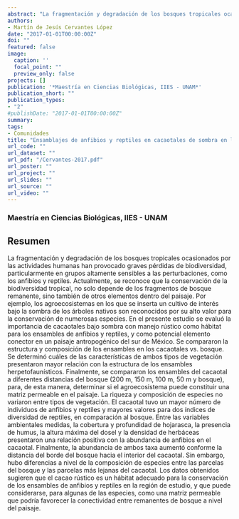 ```yaml
---
abstract: "La fragmentación y degradación de los bosques tropicales ocasionados por las actividades humanas han provocado graves pérdidas de biodiversidad, particularmente en grupos altamente sensibles a las perturbaciones, como los anfibios y reptiles. Actualmente, se reconoce que la conservación de la biodiversidad tropical, no solo depende de los fragmentos de bosque remanente, sino también de otros elementos dentro del paisaje. Por ejemplo, los agroecosistemas en los que se inserta un cultivo de interés bajo la sombra de los árboles nativos son reconocidos por su alto valor para la conservación de numerosas especies. En el presente estudio se evaluó la importancia de cacaotales bajo sombra con manejo rústico como hábitat para los ensambles de anfibios y reptiles, y como potencial elemento conector en un paisaje antropogénico del sur de México. Se compararon la estructura y composición de los ensambles en los cacaotales vs. bosque. Se determinó cuáles de las características de ambos tipos de vegetación presentaron mayor relación con la estructura de los ensambles herpetofaunísticos. Finalmente, se compararon los ensambles del cacaotal a diferentes distancias del bosque (200 m, 150 m, 100 m, 50 m y bosque), para, de esta manera, determinar si el agroecosistema puede constituir una matriz permeable en el paisaje. La riqueza y composición de especies no variaron entre tipos de vegetación. El cacaotal tuvo un mayor número de individuos de anfibios y reptiles y mayores valores para dos índices de diversidad de reptiles, en comparación al bosque. Entre las variables ambientales medidas, la cobertura y profundidad de hojarasca, la presencia de humus, la altura máxima del dosel y la densidad de herbáceas presentaron una relación positiva con la abundancia de anfibios en el cacaotal. Finalmente, la abundancia de ambos taxa aumentó conforme la distancia del borde del bosque hacia el interior del cacaotal. Sin embargo, hubo diferencias a nivel de la composición de especies entre las parcelas del bosque y las parcelas más lejanas del cacaotal. Los datos obtenidos sugieren que el cacao rústico es un hábitat adecuado para la conservación de los ensambles de anfibios y reptiles en la región de estudio, y que puede considerarse, para algunas de las especies, como una matriz permeable que podría favorecer la conectividad entre remanentes de bosque a nivel del paisaje."
authors:
- Martín de Jesús Cervantes López
date: "2017-01-01T00:00:00Z"
doi: ""
featured: false
image:
  caption: ''
  focal_point: ""
  preview_only: false
projects: []
publication: '*Maestría en Ciencias Biológicas, IIES - UNAM*'
publication_short: ""
publication_types:
- "2"
#publishDate: "2017-01-01T00:00:00Z"
summary: 
tags:
- Comunidades
title: "Ensamblajes de anfibios y reptiles en cacaotales de sombra en la selva Lacandona"
url_code: ""
url_dataset: ""
url_pdf: "/Cervantes-2017.pdf"
url_poster: ""
url_project: ""
url_slides: ""
url_source: ""
url_video: ""
---
```

### Maestría en Ciencias Biológicas, IIES - UNAM

## Resumen
La fragmentación y degradación de los bosques tropicales ocasionados por las actividades humanas han provocado graves pérdidas de biodiversidad, particularmente en grupos altamente sensibles a las perturbaciones, como los anfibios y reptiles. Actualmente, se reconoce que la conservación de la biodiversidad tropical, no solo depende de los fragmentos de bosque remanente, sino también de otros elementos dentro del paisaje. Por ejemplo, los agroecosistemas en los que se inserta un cultivo de interés bajo la sombra de los árboles nativos son reconocidos por su alto valor para la conservación de numerosas especies. En el presente estudio se evaluó la importancia de cacaotales bajo sombra con manejo rústico como hábitat para los ensambles de anfibios y reptiles, y como potencial elemento conector en un paisaje antropogénico del sur de México. Se compararon la estructura y composición de los ensambles en los cacaotales vs. bosque. Se determinó cuáles de las características de ambos tipos de vegetación presentaron mayor relación con la estructura de los ensambles herpetofaunísticos. Finalmente, se compararon los ensambles del cacaotal a diferentes distancias del bosque (200 m, 150 m, 100 m, 50 m y bosque), para, de esta manera, determinar si el agroecosistema puede constituir una matriz permeable en el paisaje. La riqueza y composición de especies no variaron entre tipos de vegetación. El cacaotal tuvo un mayor número de individuos de anfibios y reptiles y mayores valores para dos índices de diversidad de reptiles, en comparación al bosque. Entre las variables ambientales medidas, la cobertura y profundidad de hojarasca, la presencia de humus, la altura máxima del dosel y la densidad de herbáceas presentaron una relación positiva con la abundancia de anfibios en el cacaotal. Finalmente, la abundancia de ambos taxa aumentó conforme la distancia del borde del bosque hacia el interior del cacaotal. Sin embargo, hubo diferencias a nivel de la composición de especies entre las parcelas del bosque y las parcelas más lejanas del cacaotal. Los datos obtenidos sugieren que el cacao rústico es un hábitat adecuado para la conservación de los ensambles de anfibios y reptiles en la región de estudio, y que puede considerarse, para algunas de las especies, como una matriz permeable que podría favorecer la conectividad entre remanentes de bosque a nivel del paisaje.